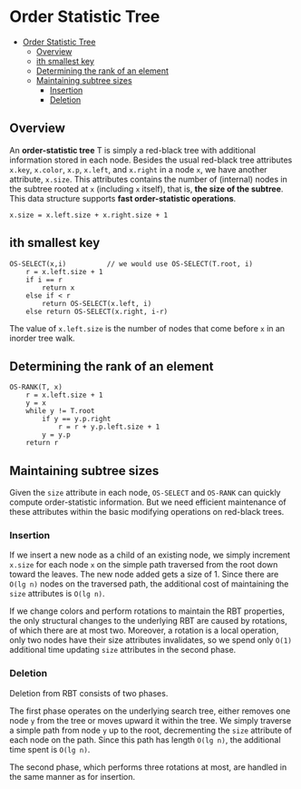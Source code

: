# Order Statistic Tree

<!-- TOC -->
* [Order Statistic Tree](#order-statistic-tree)
  * [Overview](#overview)
  * [ith smallest key](#ith-smallest-key)
  * [Determining the rank of an element](#determining-the-rank-of-an-element)
  * [Maintaining subtree sizes](#maintaining-subtree-sizes)
    * [Insertion](#insertion)
    * [Deletion](#deletion)
<!-- TOC -->

## Overview

An __order-statistic tree__ T is simply a red-black tree with additional information stored in each node.
Besides the usual red-black tree attributes `x.key`, `x.color`, `x.p`, `x.left`, and `x.right` in a node `x`,
we have another attribute, `x.size`. 
This attributes contains the number of (internal) nodes in the subtree rooted at `x` (including `x` itself), 
that is, __the size of the subtree__. This data structure supports __fast order-statistic operations__.

```
x.size = x.left.size + x.right.size + 1
```

## ith smallest key

```
OS-SELECT(x,i)          // we would use OS-SELECT(T.root, i)
    r = x.left.size + 1
    if i == r
        return x
    else if < r
        return OS-SELECT(x.left, i)
    else return OS-SELECT(x.right, i-r)
```

The value of `x.left.size` is the number of nodes that come before `x` in an inorder tree walk.

## Determining the rank of an element

```
OS-RANK(T, x)
    r = x.left.size + 1
    y = x
    while y != T.root
        if y == y.p.right
            r = r + y.p.left.size + 1
        y = y.p
    return r
```

## Maintaining subtree sizes

Given the `size` attribute in each node, `OS-SELECT` and `OS-RANK` can quickly compute
order-statistic information. But we need efficient maintenance of these attributes within the
basic modifying operations on red-black trees.

### Insertion

If we insert a new node as a child of an existing node, we simply increment `x.size` for each node 
`x` on the simple path traversed from the root down toward the leaves.
The new node added gets a size of 1. Since there are `O(lg n)` nodes on the traversed path, 
the additional cost of maintaining the `size` attributes is `O(lg n)`.

If we change colors and perform rotations to maintain the RBT properties,
the only structural changes to the underlying RBT are caused by rotations,
of which there are at most two. Moreover, a rotation is a local operation,
only two nodes have their size attributes invalidates, so we spend only `O(1)`
additional time updating `size` attributes in the second phase.

### Deletion

Deletion from RBT consists of two phases.

The first phase operates on the underlying search tree, either removes one node `y` from the tree
or moves upward it within the tree. We simply traverse a simple path from node `y` up to the root, 
decrementing the `size` attribute of each node on the path.
Since this path has length `O(lg n)`, the additional time spent is `O(lg n)`.

The second phase, which performs three rotations at most, are handled in the same manner as for insertion.
